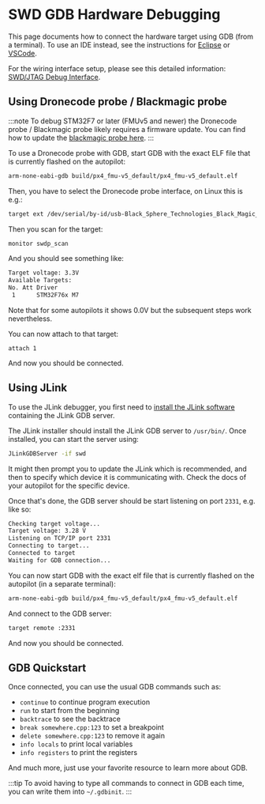 # SWD GDB Hardware Debugging

This page documents how to connect the hardware target using GDB (from a terminal).
To use an IDE instead, see the instructions for [Eclipse](../debug/eclipse_jlink.md) or [VSCode](../dev_setup/vscode.md#hardware-debugging).

For the wiring interface setup, please see this detailed information: [SWD/JTAG Debug Interface](../debug/swd_debug.md).

## Using Dronecode probe / Blackmagic probe

:::note
To debug STM32F7 or later (FMUv5 and newer) the Dronecode probe / Blackmagic probe likely requires a firmware update.
You can find how to update the [blackmagic probe here](https://github.com/blacksphere/blackmagic/wiki/Upgrading-Firmware).
:::

To use a Dronecode probe with GDB, start GDB with the exact ELF file that is currently flashed on the autopilot:

```bash
arm-none-eabi-gdb build/px4_fmu-v5_default/px4_fmu-v5_default.elf
```

Then, you have to select the Dronecode probe interface, on Linux this is e.g.:
```bash
target ext /dev/serial/by-id/usb-Black_Sphere_Technologies_Black_Magic_Probe_f9414d5_7DB85DAC-if00
```

Then you scan for the target:
```bash
monitor swdp_scan
```

And you should see something like:
```bash
Target voltage: 3.3V
Available Targets:
No. Att Driver
 1      STM32F76x M7
```

Note that for some autopilots it shows 0.0V but the subsequent steps work nevertheless.

You can now attach to that target:
```
attach 1
```

And now you should be connected.

## Using JLink

To use the JLink debugger, you first need to [install the JLink software](https://www.segger.com/downloads/jlink/#J-LinkSoftwareAndDocumentationPack) containing the JLink GDB server.

The JLink installer should install the JLink GDB server to `/usr/bin/`.
Once installed, you can start the server using:

```bash
JLinkGDBServer -if swd
```

It might then prompt you to update the JLink which is recommended, and then to specify which device it is communicating with. Check the docs of your autopilot for the specific device.

Once that's done, the GDB server should be start listening on port `2331`, e.g. like so:
```bash
Checking target voltage...
Target voltage: 3.28 V
Listening on TCP/IP port 2331
Connecting to target...
Connected to target
Waiting for GDB connection...
```

You can now start GDB with the exact elf file that is currently flashed on the autopilot (in a separate terminal):

```bash
arm-none-eabi-gdb build/px4_fmu-v5_default/px4_fmu-v5_default.elf
```

And connect to the GDB server:
```bash
target remote :2331
```

And now you should be connected.

## GDB Quickstart

Once connected, you can use the usual GDB commands such as:
- `continue` to continue program execution
- `run` to start from the beginning
- `backtrace` to see the backtrace
- `break somewhere.cpp:123` to set a breakpoint
- `delete somewhere.cpp:123` to remove it again
- `info locals` to print local variables
- `info registers` to print the registers

And much more, just use your favorite resource to learn more about GDB.

:::tip
To avoid having to type all commands to connect in GDB each time, you can write them into `~/.gdbinit`.
:::

